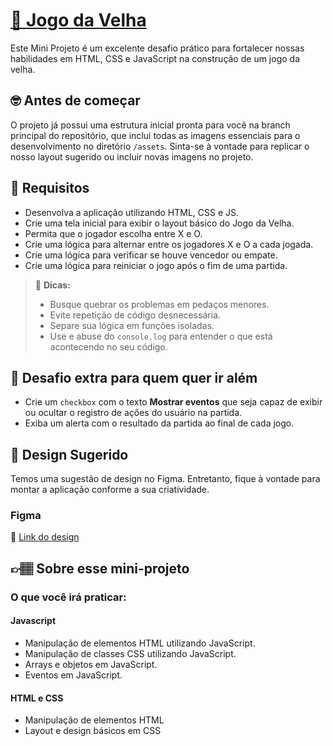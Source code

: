 # [📝 Jogo da Velha](https://codante.io/mini-projetos/jogo-da-velha)

Este Mini Projeto é um excelente desafio prático para fortalecer nossas habilidades em HTML, CSS e JavaScript na construção de um jogo da velha.

## 🤓 Antes de começar

O projeto já possui uma estrutura inicial pronta para você na branch principal do repositório, que inclui todas as imagens essenciais para o desenvolvimento no diretório `/assets`. Sinta-se à vontade para replicar o nosso layout sugerido ou incluir novas imagens no projeto.

## 🔨 Requisitos

- Desenvolva a aplicação utilizando HTML, CSS e JS.
- Crie uma tela inicial para exibir o layout básico do Jogo da Velha.
- Permita que o jogador escolha entre X e O.
- Crie uma lógica para alternar entre os jogadores X e O a cada jogada.
- Crie uma lógica para verificar se houve vencedor ou empate.
- Crie uma lógica para reiniciar o jogo após o fim de uma partida.

> 👀 **Dicas:**
> - Busque quebrar os problemas em pedaços menores.
> - Evite repetição de código desnecessária.
> - Separe sua lógica em funções isoladas.
> - Use e abuse do `console.log` para entender o que está acontecendo no seu código.

## 🔨 Desafio extra para quem quer ir além

- Crie um `checkbox` com o texto **Mostrar eventos** que seja capaz de exibir ou ocultar o registro de ações do usuário na partida.
- Exiba um alerta com o resultado da partida ao final de cada jogo.

## 🎨 Design Sugerido

Temos uma sugestão de design no Figma. Entretanto, fique à vontade para montar a aplicação conforme a sua criatividade.

### Figma

🔗 [Link do design](https://www.figma.com/community/file/1316759677868648050)

## 👉🏽 Sobre esse mini-projeto

### O que você irá praticar:

#### Javascript

- Manipulação de elementos HTML utilizando JavaScript.
- Manipulação de classes CSS utilizando JavaScript.
- Arrays e objetos em JavaScript.
- Eventos em JavaScript.

#### HTML e CSS

- Manipulação de elementos HTML
- Layout e design básicos em CSS
